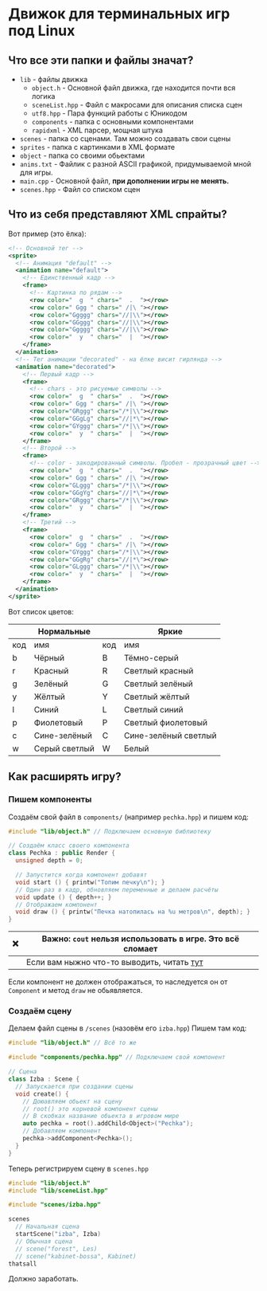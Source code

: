 # Движок для терминальных игр под Linux

## Что все эти папки и файлы значат?
- `lib` - файлы движка
  - `object.h` - Основной файл движка, где находится почти вся логика
  - `sceneList.hpp` - Файл с макросами для описания списка сцен
  - `utf8.hpp`  - Пара функций работы с Юникодом
  - `components` - папка с основными компонентами
  - `rapidxml` - XML парсер, мощная штука
- `scenes` - папка со сценами. Там можно создавать свои сцены
- `sprites` - папка с картинками в XML формате
- `object` - папка со своими обьектами
- `anims.txt` - Файлик с разной ASCII графикой, придумываемой мной для игры.
- `main.cpp` - Основной файл, **при дополнении игры не менять.**
- `scenes.hpp` - Файл со списком сцен

## Что из себя представляют XML спрайты?
Вот пример (это ёлка):
```xml
<!-- Основной тег -->
<sprite>
  <!-- Анимация "default" -->
  <animation name="default">
    <!-- Единственный кадр -->
    <frame>
      <!-- Картинка по рядам -->
      <row color="  g  " chars="  .  "></row>
      <row color=" Ggg " chars=" /|\ "></row>
      <row color="Ggggg" chars="//|\\"></row>
      <row color="GGggg" chars="//|\\"></row>
      <row color="Ggggg" chars="//|\\"></row>
      <row color="  y  " chars="  |  "></row>
    </frame>
  </animation>
  <!-- Тег анимации "decorated" - на ёлке висит гирлянда -->
  <animation name="decorated">
    <!-- Первый кадр -->
    <frame>
      <!-- chars - это рисуемые символы -->
      <row color="  g  " chars="  .  "></row>
      <row color=" Ggg " chars=" /|\ "></row>
      <row color="GRggg" chars="/*|\\"></row>
      <row color="GGgLg" chars="//|*\"></row>
      <row color="GYggg" chars="/*|\\"></row>
      <row color="  y  " chars="  |  "></row>
    </frame>
    <!-- Второй -->
    <frame>
      <!-- color - закодированный символы. Пробел - прозрачный цвет -->
      <row color="  g  " chars="  .  "></row>
      <row color=" Ggg " chars=" /|\ "></row>
      <row color="GLggg" chars="/*|\\"></row>
      <row color="GGgYg" chars="//|*\"></row>
      <row color="GRggg" chars="/*|\\"></row>
      <row color="  y  " chars="  |  "></row>
    </frame>
    <!-- Третий -->
    <frame>
      <row color="  g  " chars="  .  "></row>
      <row color=" Ggg " chars=" /|\ "></row>
      <row color="GYggg" chars="/*|\\"></row>
      <row color="GGgRg" chars="//|*\"></row>
      <row color="GLggg" chars="/*|\\"></row>
      <row color="  y  " chars="  |  "></row>
    </frame>
  </animation>
</sprite>
```
Вот список цветов:

|       | Нормальные     |       | Яркие                |
|-------|----------------|-------|----------------------|
| код   | имя            | код   | имя                  |
|   b   | Чёрный         |   B   | Тёмно-серый          |
|   r   | Красный        |   R   | Светлый красный      |
|   g   | Зелёный        |   G   | Светлый зелёный      |
|   y   | Жёлтый         |   Y   | Светлый жёлтый       |
|   l   | Синий          |   L   | Светлый синий        |
|   p   | Фиолетовый     |   P   | Светлый фиолетовый   |    
|   c   | Сине-зелёный   |   C   | Сине-зелёный светлый |
|   w   | Серый светлый  |   W   | Белый                |

## Как расширять игру?

### Пишем компоненты

Создаём свой файл в `components/` (например `pechka.hpp`) и пишем код:
```cpp
#include "lib/object.h" // Подключаем основную библиотеку

// Создаём класс своего компонента
class Pechka : public Render {
  unsigned depth = 0;

  // Запустится когда компонент добавят
  void start () { printw("Топим печку\n"); }
  // Один раз в кадр, обновляем переменные и делаем расчёты
  void update () { depth++; }
  // Отображаем компонент
  void draw () { printw("Печка натопилась на %u метров\n", depth); }
}
```
| ❌ | Важно: `cout` нельзя использовать в игре. Это всё сломает |
| -- | --- |  
|    |   Если вам ныжно что-то выводить, читать [тут](https://tldp.org/HOWTO/NCURSES-Programming-HOWTO/index.html)  |

Если компонент не должен отображаться, то наследуется он от `Component` и метод `draw` не обьявляется.

### Создаём сцену
Делаем файл сцены в `/scenes` (назовём его `izba.hpp`)
Пишем там код:
```cpp
#include "lib/object.h" // Всё то же

#include "components/pechka.hpp" // Подключаем свой компонент

// Сцена
class Izba : Scene {
  // Запускается при создании сцены
  void create() {
    // Доюавляем обьект на сцену
    // root() это корневой компонент сцены
    // В скобках название обьекта в игровом мире
    auto pechka = root().addChild<Object>("Pechka");
    // Добавляем компонент
    pechka->addComponent<Pechka>();
  }
}
```

Теперь регистрируем сцену в `scenes.hpp`
```cpp
#include "lib/object.h"
#include "lib/sceneList.hpp"

#include "scenes/izba.hpp"

scenes
  // Начальная сцена
  startScene("izba", Izba)
  // Обычная сцена
  // scene("forest", Les)
  // scene("kabinet-bossa", Kabinet)
thatsall
```

Должно заработать.